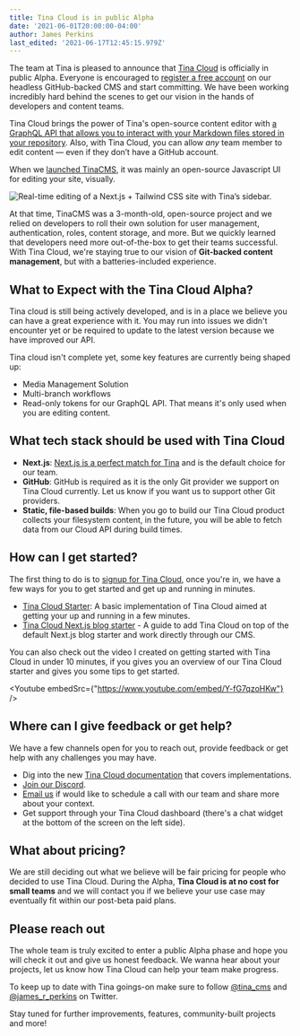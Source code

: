 ```yaml
---
title: Tina Cloud is in public Alpha
date: '2021-06-01T20:00:00-04:00'
author: James Perkins
last_edited: '2021-06-17T12:45:15.979Z'
---
```


The team at Tina is pleased to announce that [Tina Cloud](/) is officially in public Alpha. Everyone is encouraged to [register a free account](https://app.tina.io/register) on our headless GitHub-backed CMS and start committing. We have been working incredibly hard behind the scenes to get our vision in the hands of developers and content teams.

Tina Cloud brings the power of Tina's open-source content editor with [a GraphQL API that allows you to interact with your Markdown files stored in your repository](/blog/using-graphql-with-the-filesystem/). Also, with Tina Cloud, you can allow _any_ team member to edit content — even if they don’t have a GitHub account.

When we [launched TinaCMS](https://www.youtube.com/watch?v=iPDCmbaEF0Y), it was mainly an open-source Javascript UI for editing your site, visually.

![Real-time editing of a Next.js + Tailwind CSS site with Tina’s sidebar.](https://res.cloudinary.com/forestry-demo/image/upload/v1619023278/tina-cms-visual-editing.gif 'Real-time editing of a Next.js + Tailwind CSS site with Tina’s sidebar.')

At that time, TinaCMS was a 3-month-old, open-source project and we relied on developers to roll their own solution for user management, authentication, roles, content storage, and more. But we quickly learned that developers need more out-of-the-box to get their teams successful. With Tina Cloud, we're staying true to our vision of **Git-backed content management**, but with a batteries-included experience.

## What to Expect with the Tina Cloud Alpha?

Tina cloud is still being actively developed, and is in a place we believe you can have a great experience with it. You may run into issues we didn't encounter yet or be required to update to the latest version because we have improved our API.

Tina cloud isn't complete yet, some key features are currently being shaped up:

- Media Management Solution
- Multi-branch workflows
- Read-only tokens for our GraphQL API. That means it's only used when you are editing content.

## What tech stack should be used with Tina Cloud

- **Next.js**: [Next.js is a perfect match for Tina](/blog/tina-cloud-and-nextjs-the-perfect-match/) and is the default choice for our team.
- **GitHub**: GitHub is required as it is the only Git provider we support on Tina Cloud currently. Let us know if you want us to support other Git providers.
- **Static, file-based builds**: When you go to build our Tina Cloud product collects your filesystem content, in the future, you will be able to fetch data from our Cloud API during build times.

## How can I get started?

The first thing to do is to [signup for Tina Cloud](https://app.tina.io/register), once you're in, we have a few ways for you to get started and get up and running in minutes.

- [Tina Cloud Starter](https://github.com/tinacms/tina-cloud-starter): A basic implementation of Tina Cloud aimed at getting your up and running in a few minutes.
- [Tina Cloud Next.js blog starter](/guides/tina-cloud/existing-site/overview/) - A guide to add Tina Cloud on top of the default Next.js blog starter and work directly through our CMS.

You can also check out the video I created on getting started with Tina Cloud in under 10 minutes, if you gives you an overview of our Tina Cloud starter and gives you some tips to get started.

<Youtube embedSrc={"https://www.youtube.com/embed/Y-fG7qzoHKw"} />

## Where can I give feedback or get help?

We have a few channels open for you to reach out, provide feedback or get help with any challenges you may have.

- Dig into the new [Tina Cloud documentation](/docs/tina-cloud/) that covers implementations.
- [Join our Discord](https://discord.gg/zumN63Ybpf).
- [Email us](mailto:support@tina.io) if would like to schedule a call with our team and share more about your context.
- Get support through your Tina Cloud dashboard (there's a chat widget at the bottom of the screen on the left side).

## What about pricing?

We are still deciding out what we believe will be fair pricing for people who decided to use Tina Cloud. During the Alpha, **Tina Cloud is at no cost for small teams** and we will contact you if we believe your use case may eventually fit within our post-beta paid plans.

## Please reach out

The whole team is truly excited to enter a public Alpha phase and hope you will check it out and give us honest feedback. We wanna hear about your projects, let us know how Tina Cloud can help your team make progress.

To keep up to date with Tina goings-on make sure to follow [@tina_cms](https://twitter.com/tina_cms) and [@james_r_perkins](https://twitter.com/james_r_perkins) on Twitter.

Stay tuned for further improvements, features, community-built projects and more!
